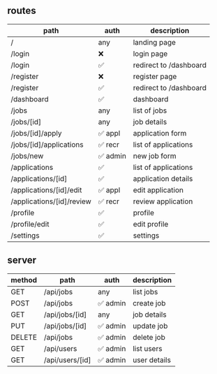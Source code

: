 ## routes

| path                      | auth     | description            |
| ------------------------- | -------- | ---------------------- |
| /                         | any      | landing page           |
| /login                    | ❌       | login page             |
| /login                    | ✅       | redirect to /dashboard |
| /register                 | ❌       | register page          |
| /register                 | ✅       | redirect to /dashboard |
| /dashboard                | ✅       | dashboard              |
| /jobs                     | any      | list of jobs           |
| /jobs/[id]                | any      | job details            |
| /jobs/[id]/apply          | ✅ appl  | application form       |
| /jobs/[id]/applications   | ✅ recr  | list of applications   |
| /jobs/new                 | ✅ admin | new job form           |
| /applications             | ✅       | list of applications   |
| /applications/[id]        | ✅       | application details    |
| /applications/[id]/edit   | ✅ appl  | edit application       |
| /applications/[id]/review | ✅ recr  | review application     |
| /profile                  | ✅       | profile                |
| /profile/edit             | ✅       | edit profile           |
| /settings                 | ✅       | settings               |

## server

| method | path            | auth     | description  |
| ------ | --------------- | -------- | ------------ |
| GET    | /api/jobs       | any      | list jobs    |
| POST   | /api/jobs       | ✅ admin | create job   |
| GET    | /api/jobs/[id]  | any      | job details  |
| PUT    | /api/jobs/[id]  | ✅ admin | update job   |
| DELETE | /api/jobs       | ✅ admin | delete job   |
| GET    | /api/users      | ✅ admin | list users   |
| GET    | /api/users/[id] | ✅ admin | user details |
